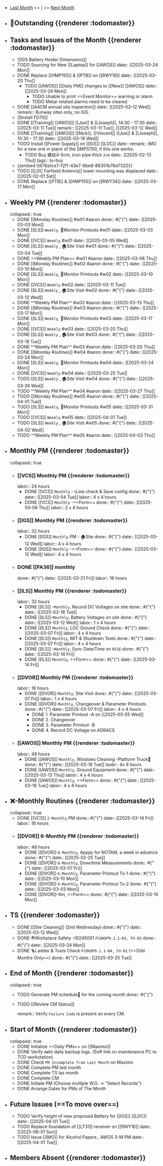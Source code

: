- [Last Month]([[Monthly/2025-02]]) << | >> [Next Month]([[Monthly/2025-04]])
- ## 📌Outstanding {{renderer :todomaster}}
- ## Tasks and Issues of the Month {{renderer :todomaster}}
	- [[IGS Battery Holder Dimensions]]
	- TODO Sourcing for New [[Laptop]] for [[AWOS]]
	  date:: [[2025-03-24 Mon]]
	- DONE Replace [[HMP155]] & [[PTB]] on [[RWY16]]
	  date:: [[2025-03-20 Thu]]
		- TODO [[AWOS]] [[Daily PM]] changes to [[New]] [[AWOS]]
		  date:: [[2025-03-24 Mon]]
			- TODO Unable to print ==Event Monitor== warning or alarm
			- TODO Metar related alarms need to be cleared
	- DONE [[AACM annual site inspection]] 
	  date:: [[2025-03-12 Wed]]
	  remark:: Runway sites only, no IGS.
	- [[Install FD70]]
	- DONE [[Training]] [[AWOS]] [[Joe]] & [[Joseph]], 14:30 - 17:30
	  date:: [[2025-03-11 Tue]]
	  remark:: [[2025-03-11 Tue]], [[2025-03-12 Wed]]
	- DONE [[Training]] [[AWOS]] [[Nick]], [[Vincent]] [[Joe]] & [[Joseph]], 10:30 - 17:30
	  date:: [[2025-03-19 Wed]]
	- TODO Install [[Power Supply]] on [[IGS]] [[LOC]]
	  date:: 
	  remark:: IMO for a new one in place of the SMPS700, if this one works.
		- TODO Buy 螺丝4-5cm, icon pipe thick `2cm`
		  date:: [[2025-02-13 Thu]]
		  tags:: to-buy
	- {{embed ((678a1ce7-f2f1-43e7-8be8-88351b78d732))}}
	- TODO [[LOC Farfiield Antenna]] lower mounting was displaced
	  date:: [[2025-02-01 Sat]]
	- DONE Replace [[PTB]] & [[HMP155]] on [[RWY34]]
	  date:: [[2025-03-17 Mon]]
- ## Weekly PM {{renderer :todomaster}}
  collapsed:: true
	- DONE [[Monday Routines]] #w01 #aaron 
	  done:: #{"{"}
	  date:: [[2025-03-03 Mon]]
	- DONE [[ILS]] `Weekly`, 📄Monitor Printouts #w01
	  date:: [[2025-03-03 Mon]]
	- DONE [[VCS]] `Weekly` #w01
	  date:: [[2025-03-05 Wed]]
	- DONE [[ILS]] `Weekly` ,  🏠️Site Visit #w01
	  done:: #{"{"}
	  date:: [[2025-03-04 Tue]]
	- DONE  ==Weekly PM Plan== #w01 #aaron 
	  date:: [[2025-03-06 Thu]]
	- DONE [[Monday Routines]] #w02 #aaron 
	  done:: #{"{"}
	  date:: [[2025-03-10 Mon]]
	- DONE  [[ILS]] `Weekly`, 📄Monitor Printouts  #w02
	  date:: [[2025-03-10 Mon]]
	- DONE  [[VCS]] `Weekly` #w02
	  date:: [[2025-03-11 Tue]]
	- DONE  [[ILS]] `Weekly` ,  🏠️Site Visit #w02
	  done:: #{"{"}
	  date:: [[2025-03-12 Wed]]
	- DONE  ^^Weekly PM Plan^^ #w02 #aaron 
	  date:: [[2025-03-13 Thu]]
	- DONE [[Monday Routines]] #w03 #aaron 
	  done:: #{"{"}
	  date:: [[2025-03-17 Mon]]
	- DONE [[ILS]] `Weekly`, 📄Monitor Printouts #w03 
	  date:: [[2025-03-17 Mon]]
	- DONE [[VCS]] `Weekly` #w03
	  date:: [[2025-03-20 Thu]]
	- DONE [[ILS]] `Weekly` ,  🏠️Site Visit #w03
	  done:: #{"{"}
	  date:: [[2025-03-18 Tue]]
	- DONE ^^Weekly PM Plan^^ #w03 #aaron 
	  date:: [[2025-03-20 Thu]]
	- DONE [[Monday Routines]] #w04 #aaron 
	  done:: #{"{"}
	  date:: [[2025-03-24 Mon]]
	- DONE [[ILS]] `Weekly`, 📄Monitor Printouts #w04
	  date:: [[2025-03-24 Mon]]
	- DONE [[VCS]] `Weekly` #w04
	  date:: [[2025-03-25 Tue]]
	- TODO [[ILS]] `Weekly` ,  🏠️Site Visit #w04
	  done:: #{"{"}
	  date:: [[2025-03-26 Wed]]
	- TODO ^^Weekly PM Plan^^ #w04 #aaron 
	  date:: [[2025-03-27 Thu]]
	- TODO [[Monday Routines]] #w05 #aaron 
	  done:: #{"{"}
	  date:: [[2025-04-01 Tue]]
	- TODO [[ILS]] `Weekly`, 📄Monitor Printouts #w05 
	  date:: [[2025-03-31 Mon]]
	- TODO [[VCS]] `Weekly` #w05
	  date:: [[2025-04-01 Tue]]
	- TODO [[ILS]] `Weekly` ,  🏠️Site Visit #w05
	  done:: #{"{"}
	  date:: [[2025-04-02 Wed]]
	- TODO ^^Weekly PM Plan^^ #w05 #aaron 
	  date:: [[2025-04-03 Thu]]
- ## Monthly PM {{renderer :todomaster}}
  collapsed:: true
	- ### [[VCS]] Monthly PM {{renderer :todomaster}}
	  labor:: 24 hours
		- DONE [[VCS]] `Monthly` - 📞Line check & Save config
		  done:: #{"{"}
		  date:: [[2025-03-04 Tue]]
		  labor::  4 x 4 hours
		- DONE [[VCS]] `Monthly` -==Form== 
		  done:: #{"{"}
		  date:: [[2025-03-06 Thu]]
		  labor::  2 x 4 hours
	- ### [[IGS]] Monthly PM {{renderer :todomaster}}
	  labor:: 32 hours
		- DONE [[IGS]] `Monthly` PM - 🏠️Site
		  done:: #{"{"}
		  date:: [[2025-03-12 Wed]]
		  labor:: 4 x 4 hours
		- DONE [[IGS]] `Monthly` -==From== 
		  done:: #{"{"}
		  date:: [[2025-03-12 Wed]]
		  labor::  4 x 4 hours
	- ### DONE [[FA36]] monthly 
	  done:: #{"{"}
	  date:: [[2025-03-21 Fri]]
	  labor:: 16 hours
	- ### [[ILS]] Monthly PM {{renderer :todomaster}}
	  labor:: 32 hours
		- DONE [[ILS]] -`Monthly`, Record DC Voltages on site 
		  done:: #{"{"}
		  date:: [[2025-03-18 Tue]]
		- DONE [[ILS]]-`Monthly`, Battery Voltages on site 
		  done:: #{"{"}
		  date:: [[2025-03-12 Wed]]
		  labor:: 1 x 4 hours
		- DONE [[ILS]] `Monthly`, LOC Ground Check 
		  done:: #{"{"}
		  date:: [[2025-03-07 Fri]]
		  labor:: 4 x 4 hours
		- DONE [[ILS]] `Monthly`, MIT & Shutdown Tests 
		  done:: #{"{"}
		  date:: [[2025-03-07 Fri]]
		  labor:: 4 x 4 hours
		- DONE [[ILS]] -`Monthly`, Sync Date/Time on `RCSE` 
		  done:: #{"{"}
		  date:: [[2025-03-14 Fri]]
		- DONE [[ILS]] `Monthly`, ==Form== 
		  done:: #{"{"}
		  date:: [[2025-03-14 Fri]]
	- ### [[DVOR]] Monthly PM {{renderer :todomaster}}
	  labor:: 16 hours
		- DONE [[DVOR]] `Monthly`, Site Visit
		  done:: #{"{"}
		  date:: [[2025-03-07 Fri]]
		  labor:: 1 x 4 hours
		- DONE [[DVOR]] `Monthly`, Changeover & Parameter Printouts
		  done:: #{"{"}
		  date:: [[2025-03-07 Fri]]
		  labor:: 4 x 4 hours
			- DONE 1. Parameter Printout -A on [[2025-03-05 Wed]]
			- DONE 2. Changeover
			- DONE 3. Parameter Printout -B
			- DONE 4. Record DC Voltage on ADRACS
	- ### [[AWOS]] Monthly PM {{renderer :todomaster}}
	  labor:: 48 hours
		- DONE [[AWOS]] `Monthly`, Windows Cleaning -Platform Truck🚛
		  done:: #{"{"}
		  date:: [[2025-03-18 Tue]]
		  laobr:: 4x 8 hours
		- DONE [[AWOS]] `Monthly`, Ground Equipment
		  done:: #{"{"}
		  date:: [[2025-03-13 Thu]]
		  labor:: 4 x 4 hours
		- DONE [[AWOS]] `Monthly`, ==Form== 
		  done:: #{"{"}
		  date:: [[2025-03-18 Tue]]
		  labor:: 4 x 4 hours
- ## ❌-Monthly Routines {{renderer :todomaster}}
  collapsed:: true
	- DONE [[VCS]] `2-Monthly` PM 
	  done:: #{"{"}
	  date:: [[2025-03-14 Fri]]
	  labor:: 16 hours
	- ### [[DVOR]] 6-Monthly PM {{renderer :todomaster}}
	  labor:: 48 hours
		- DONE [[DVOR]] `6-Monthly`, Apppy for NOTAM, a week in advance 
		  done:: #{"{"}
		  date:: [[2025-02-25 Tue]]
		- DONE [[DVOR]] `6-Monthly`, Downtime Measurements
		  done:: #{"{"}
		  date:: [[2025-03-07 Fri]]
		- DONE [[DVOR]] `6-Monthly`, Parameter Printout Tx-1 
		  done:: #{"{"}
		  date:: [[2025-03-10 Mon]]
		- DONE [[DVOR]] `6-Monthly`, Parameter Printout Tx-2 
		  done:: #{"{"}
		  date:: [[2025-03-03 Mon]]
		- DONE [[DVOR]]-6m, ==Form==
		  done:: #{"{"}
		  date:: [[2025-03-10 Mon]]
- ## TS {{renderer :todomaster}}
	- DONE [[Site Cleaning]] (2nd Wednesday) 
	  done:: #{"{"}
	  date:: [[2025-03-12 Wed]]
	- DONE ⛑️Workplace Safety -ISO45001 `FCOHSP9.1.1-03, FV-01`
	  done:: #{"{"}
	  date:: [[2025-03-24 Mon]]
	- DONE 🪜Ladder & Tools Check `FCOHSP9.1.1-04, FV-01` (==Odd Months Only==) 
	  done:: #{"{"}
	  date:: [[2025-03-25 Tue]]
- ## End of Month {{renderer :todomaster}}
  collapsed:: true
	- TODO Generate PM schedule📅 for the coming month
	  done:: #{"{"}
	- TODO [[Review CM Status]]
	  
	  remark:: Verify `Failure Code` is present on every CM.
- ## Start of Month {{renderer :todomaster}}
  collapsed:: true
	- DONE Initialize ==Daily PMs== on [[Maximo]]
	- DONE Verify `AWOS` daily backup logs. (Soft link on maintenance PC to TCD workstation)
	- DONE Check `PM Incomplete from Last Month` on Maximo
	- DONE Complete PM last month
	- DONE Complete TS las month
	- DONE Complete CM
	- DONE Initiate PM (Choose multiple W.O. -> "Select Records")
	- DONE Arrange Dates for PMs of The Month
- ## Future Issues (==To move over==)
	- TODO Verify height of new proposed Battery for [[IGS]] [[LOC]]
	  date:: [[2025-04-01 Tue]]
	- TODO Replace foundation of [[LT31]] receiver on [[RWY16]]
	  date:: [[2025-06-01 Sun]]
	- TODO Issue [[IMO]] for Alcohol Papers , AWOS 3-M PM
	  date:: [[2025-04-01 Tue]]
- ## Members Absent {{renderer :todomaster}}